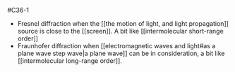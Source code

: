 #C36-1 

- Fresnel diffraction when the [[the motion of light, and light propagation]] source is close to the [[screen]]. A bit like [[intermolecular short-range order]]
- Fraunhofer diffraction when [[electromagnetic waves and light#as a plane wave step wave|a plane wave]] can be in consideration, a bit like [[intermolecular long-range order]].